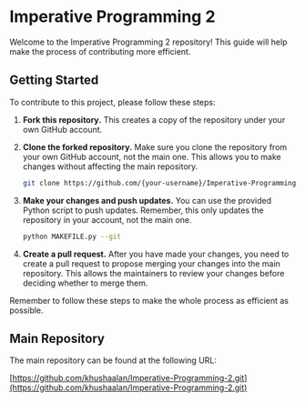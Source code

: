 # Imperative Programming 2

Welcome to the Imperative Programming 2 repository! This guide will help make the process of contributing more efficient.

## Getting Started

To contribute to this project, please follow these steps:

1. **Fork this repository.**
   This creates a copy of the repository under your own GitHub account.

2. **Clone the forked repository.**
   Make sure you clone the repository from your own GitHub account, not the main one. This allows you to make changes without affecting the main repository.

    ```bash
    git clone https://github.com/{your-username}/Imperative-Programming-2.git
    ```

3. **Make your changes and push updates.**
   You can use the provided Python script to push updates. Remember, this only updates the repository in your account, not the main one.

    ```bash
    python MAKEFILE.py --git
    ```

4. **Create a pull request.**
   After you have made your changes, you need to create a pull request to propose merging your changes into the main repository. This allows the maintainers to review your changes before deciding whether to merge them.

Remember to follow these steps to make the whole process as efficient as possible.

## Main Repository

The main repository can be found at the following URL:

[https://github.com/khushaalan/Imperative-Programming-2.git](https://github.com/khushaalan/Imperative-Programming-2.git)
